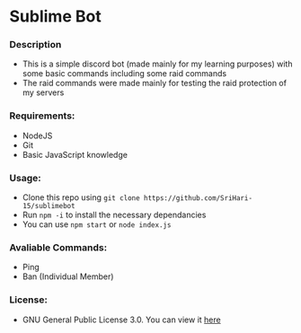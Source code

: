 # Sublime Bot

### Description
- This is a simple discord bot (made mainly for my learning purposes) with some basic commands including some raid commands
- The raid commands were made mainly for testing the raid protection of my servers

### Requirements:
- NodeJS
- Git
- Basic JavaScript knowledge

### Usage:
- Clone this repo using `git clone https://github.com/SriHari-15/sublimebot`
- Run `npm -i` to install the necessary dependancies
- You can use `npm start` or `node index.js`

### Avaliable Commands:
- Ping
- Ban (Individual Member)

### License:
- GNU General Public License 3.0. You can view it [here](https://github.com/SriHari-15/sublimebot/blob/main/LICENSE)
